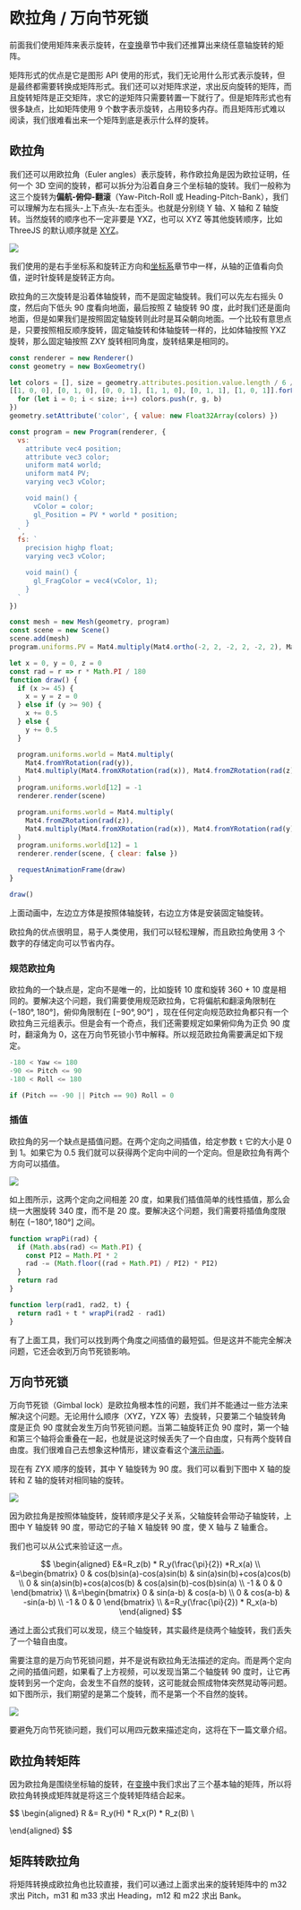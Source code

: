 # 欧拉角 / 万向节死锁

前面我们使用矩阵来表示旋转，在[变换](/7-transform.md)章节中我们还推算出来绕任意轴旋转的矩阵。

矩阵形式的优点是它是图形 API 使用的形式，我们无论用什么形式表示旋转，但是最终都需要转换成矩阵形式。我们还可以对矩阵求逆，求出反向旋转的矩阵，而且旋转矩阵是正交矩阵，求它的逆矩阵只需要转置一下就行了。但是矩阵形式也有很多缺点，比如矩阵使用 9 个数字表示旋转，占用较多内存。而且矩阵形式难以阅读，我们很难看出来一个矩阵到底是表示什么样的旋转。

## 欧拉角

我们还可以用欧拉角（Euler angles）表示旋转，称作欧拉角是因为欧拉证明，任何一个 3D 空间的旋转，都可以拆分为沿着自身三个坐标轴的旋转。我们一般称为这三个旋转为**偏航-俯仰-翻滚**（Yaw-Pitch-Roll 或 Heading-Pitch-Bank），我们可以理解为左右摇头-上下点头-左右歪头。也就是分别绕 Y 轴、X 轴和 Z 轴旋转。当然旋转的顺序也不一定非要是 YXZ，也可以 XYZ 等其他旋转顺序，比如 ThreeJS 的默认顺序就是 [XYZ](https://github.com/mrdoob/three.js/blob/dev/src/math/Euler.js#L319)。

![](https://user-images.githubusercontent.com/25923128/123463150-c2786d80-d61d-11eb-97a3-c692be22b365.png)

我们使用的是右手坐标系和旋转正方向和[坐标系](/2-coordinate.md)章节中一样，从轴的正值看向负值，逆时针旋转是旋转正方向。

欧拉角的三次旋转是沿着体轴旋转，而不是固定轴旋转。我们可以先左右摇头 0 度，然后向下低头 90 度看向地面，最后按照 Z 轴旋转 90 度，此时我们还是面向地面，但是如果我们是按照固定轴旋转则此时是耳朵朝向地面。一个比较有意思点是，只要按照相反顺序旋转，固定轴旋转和体轴旋转一样的，比如体轴按照 YXZ 旋转，那么固定轴按照 ZXY 旋转相同角度，旋转结果是相同的。

```js {50-51,57-58} run
const renderer = new Renderer()
const geometry = new BoxGeometry()

let colors = [], size = geometry.attributes.position.value.length / 6 / 3;
[[1, 0, 0], [0, 1, 0], [0, 0, 1], [1, 1, 0], [0, 1, 1], [1, 0, 1]].forEach(([r, g, b]) => {
  for (let i = 0; i < size; i++) colors.push(r, g, b)
})
geometry.setAttribute('color', { value: new Float32Array(colors) })

const program = new Program(renderer, {
  vs: `
    attribute vec4 position;
    attribute vec3 color;
    uniform mat4 world;
    uniform mat4 PV;
    varying vec3 vColor;

    void main() {
      vColor = color;
      gl_Position = PV * world * position;
    }
  `,
  fs: `
    precision highp float;
    varying vec3 vColor;

    void main() {
      gl_FragColor = vec4(vColor, 1);
    }
  `
})

const mesh = new Mesh(geometry, program)
const scene = new Scene()
scene.add(mesh)
program.uniforms.PV = Mat4.multiply(Mat4.ortho(-2, 2, -2, 2, -2, 2), Mat4.lookAt([0, 0, 1], [0, 0, 0], [0, 1, 0]))

let x = 0, y = 0, z = 0
const rad = r => r * Math.PI / 180
function draw() {
  if (x >= 45) {
    x = y = z = 0
  } else if (y >= 90) {
    x += 0.5
  } else {
    y += 0.5
  }

  program.uniforms.world = Mat4.multiply(
    Mat4.fromYRotation(rad(y)),
    Mat4.multiply(Mat4.fromXRotation(rad(x)), Mat4.fromZRotation(rad(z)))
  )
  program.uniforms.world[12] = -1
  renderer.render(scene)

  program.uniforms.world = Mat4.multiply(
    Mat4.fromZRotation(rad(z)),
    Mat4.multiply(Mat4.fromXRotation(rad(x)), Mat4.fromYRotation(rad(y)))
  )
  program.uniforms.world[12] = 1
  renderer.render(scene, { clear: false })

  requestAnimationFrame(draw)
}

draw()
```

上面动画中，左边立方体是按照体轴旋转，右边立方体是安装固定轴旋转。

欧拉角的优点很明显，易于人类使用，我们可以轻松理解，而且欧拉角使用 3 个数字的存储定向可以节省内存。

### 规范欧拉角

欧拉角的一个缺点是，定向不是唯一的，比如旋转 10 度和旋转 360 + 10 度是相同的。要解决这个问题，我们需要使用规范欧拉角，它将偏航和翻滚角限制在 $(-180°, 180°]$，俯仰角限制在 $[-90°, 90°]$ ，现在任何定向规范欧拉角都只有一个欧拉角三元组表示。但是会有一个奇点，我们还需要规定如果俯仰角为正负 90 度时，翻滚角为 0，这在万向节死锁小节中解释。所以规范欧拉角需要满足如下规定。

```js
-180 < Yaw <= 180
-90 <= Pitch <= 90
-180 < Roll <= 180

if (Pitch == -90 || Pitch == 90) Roll = 0
```

### 插值

欧拉角的另一个缺点是插值问题。在两个定向之间插值，给定参数 `t` 它的大小是 0 到 1。如果它为 0.5 我们就可以获得两个定向中间的一个定向。但是欧拉角有两个方向可以插值。 

![](https://user-images.githubusercontent.com/25923128/123501374-fd5abf80-d676-11eb-859c-0be5ed05494c.png)

如上图所示，这两个定向之间相差 20 度，如果我们插值简单的线性插值，那么会绕一大圈旋转 340 度，而不是 20 度。要解决这个问题，我们需要将插值角度限制在 $(-180°, 180°]$ 之间。

```js
function wrapPi(rad) {
  if (Math.abs(rad) <= Math.PI) {
    const PI2 = Math.PI * 2
    rad -= (Math.floor((rad + Math.PI) / PI2) * PI2)
  }
  return rad
}

function lerp(rad1, rad2, t) {
  return rad1 + t * wrapPi(rad2 - rad1)
}
```

有了上面工具，我们可以找到两个角度之间插值的最短弧。但是这并不能完全解决问题，它还会收到万向节死锁影响。

## 万向节死锁

万向节死锁（Gimbal lock）是欧拉角根本性的问题，我们并不能通过一些方法来解决这个问题。无论用什么顺序（XYZ，YZX 等）去旋转，只要第二个轴旋转角度是正负 90 度就会发生万向节死锁问题。当第二轴旋转正负 90 度时，第一个轴和第三个轴将会重叠在一起，也就是说这时候丢失了一个自由度，只有两个旋转自由度。我们很难自己去想象这种情形，建议查看这个[演示动画](https://www.bilibili.com/video/av756302699/)。

现在有 ZYX 顺序的旋转，其中 Y 轴旋转为 90 度。我们可以看到下图中 X 轴的旋转和 Z 轴的旋转对相同轴的旋转。 

![](https://user-images.githubusercontent.com/25923128/123503022-dd30fd80-d682-11eb-8cc9-aa5a6d801154.png)

因为欧拉角是按照体轴旋转，旋转顺序是父子关系，父轴旋转会带动子轴旋转，上图中 Y 轴旋转 90 度，带动它的子轴 X 轴旋转 90 度，使 X 轴与 Z 轴重合。

我们也可以从公式来验证这一点。

$$
\begin{aligned}
  E&=R_z(b) * R_y(\frac{\pi}{2}) *R_x(a) \\
  &=\begin{bmatrix}
   0 & cos(b)sin(a)-cos(a)sin(b) & sin(a)sin(b)+cos(a)cos(b) \\
   0 & sin(a)sin(b)+cos(a)cos(b) & cos(a)sin(b)-cos(b)sin(a) \\
   -1 & 0 & 0
  \end{bmatrix} \\
  &=\begin{bmatrix}
   0 & sin(a-b) & cos(a-b) \\
   0 & cos(a-b) & -sin(a-b) \\
   -1 & 0 & 0
  \end{bmatrix} \\
  &=R_y(\frac{\pi}{2}) * R_x(a-b)
\end{aligned}
$$

通过上面公式我们可以发现，绕三个轴旋转，其实最终是绕两个轴旋转，我们丢失了一个轴自由度。

需要注意的是万向节死锁问题，并不是说有欧拉角无法描述的定向。而是两个定向之间的插值问题，如果看了上方视频，可以发现当第二个轴旋转 90 度时，让它再旋转到另一个定向，会发生不自然的旋转，这可能就会照成物体突然晃动等问题。如下图所示，我们期望的是第二个旋转，而不是第一个不自然的旋转。

![](https://user-images.githubusercontent.com/25923128/123503690-14a1a900-d687-11eb-8a48-5761e06e8e5f.png)

要避免万向节死锁问题，我们可以用四元数来描述定向，这将在下一篇文章介绍。

## 欧拉角转矩阵

因为欧拉角是围绕坐标轴的旋转，在[变换](/7-transform.md)中我们求出了三个基本轴的矩阵，所以将欧拉角转换成矩阵就是将这三个旋转矩阵结合起来。

$$
\begin{aligned}
  R &= R_y(H) * R_x(P) * R_z(B) \\

\end{aligned}
$$

## 矩阵转欧拉角

将矩阵转换成欧拉角也比较直接，我们可以通过上面求出来的旋转矩阵中的 m32 求出 Pitch，m31 和 m33 求出 Heading，m12 和 m22 求出 Bank。
